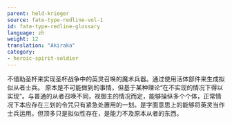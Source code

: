 ```yaml
---
parent: held-krieger
source: fate-type-redline-vol-1
id: fate-type-redline-glossary
language: zh
weight: 12
translation: "Akiraka"
category:
- heroic-spirit-soldier
---
```


不借助圣杯来实现圣杯战争中的英灵召唤的魔术兵器。通过使用活体部件来生成拟似从者士兵。
原本是不可能做到的事情，但基于某种理论“在不实现的情况下得以实现”。与普通的从者召唤不同，视御主的情况而定，能够操纵多个个体，正常情况下本应存在三划的令咒只有紧急处置用的一划。是字面意思上的能够将英灵当作士兵运用。但顶多只是拟似性存在，是能力不及原本从者的东西。
